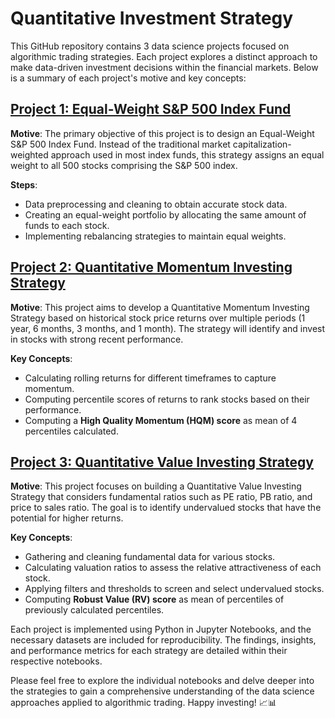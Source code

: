 # Quantitative Investment Strategy

This GitHub repository contains 3 data science projects focused on algorithmic trading strategies. Each project
explores a distinct approach to make data-driven investment decisions within the financial markets. Below is a summary
of each project's motive and key concepts:

## [Project 1: Equal-Weight S&P 500 Index Fund](https://github.com/imsoumya18/quantitative_investment_strategy/blob/main/Project%201%3A%20Equal-Weight%20S%26P%20500%20Index%20Fund/1_equal_weight_s%26p500.ipynb)

**Motive**: The primary objective of this project is to design an Equal-Weight S&P 500 Index Fund. Instead of the
traditional market capitalization-weighted approach used in most index funds, this strategy assigns an equal weight to
all 500 stocks comprising the S&P 500 index.

**Steps**:

- Data preprocessing and cleaning to obtain accurate stock data.
- Creating an equal-weight portfolio by allocating the same amount of funds to each stock.
- Implementing rebalancing strategies to maintain equal weights.

## [Project 2: Quantitative Momentum Investing Strategy](https://github.com/imsoumya18/quantitative_investment_strategy/blob/main/Project%202%3A%20Quantitative%20Momentum%20Investing%20Strategy/2_quantitative_momentum_strategy.ipynb)

**Motive**: This project aims to develop a Quantitative Momentum Investing Strategy based on historical stock price
returns over multiple periods (1 year, 6 months, 3 months, and 1 month). The strategy will identify and invest in stocks
with strong recent performance.

**Key Concepts**:

- Calculating rolling returns for different timeframes to capture momentum.
- Computing percentile scores of returns to rank stocks based on their performance.
- Computing a **High Quality Momentum (HQM) score** as mean of 4 percentiles calculated.

## [Project 3: Quantitative Value Investing Strategy](https://github.com/imsoumya18/quantitative_investment_strategy/blob/main/Project%203%3A%20Quantitative%20Value%20Investing%20Strategy/3_quantitative_value_strategy.ipynb)

**Motive**: This project focuses on building a Quantitative Value Investing Strategy that considers fundamental ratios
such as PE ratio, PB ratio, and price to sales ratio. The goal is to identify undervalued stocks that have the potential
for higher returns.

**Key Concepts**:

- Gathering and cleaning fundamental data for various stocks.
- Calculating valuation ratios to assess the relative attractiveness of each stock.
- Applying filters and thresholds to screen and select undervalued stocks.
- Computing **Robust Value (RV) score** as mean of percentiles of previously calculated percentiles.

Each project is implemented using Python in Jupyter Notebooks, and the necessary datasets are included for
reproducibility. The findings, insights, and performance metrics for each strategy are detailed within their respective
notebooks.

Please feel free to explore the individual notebooks and delve deeper into the strategies to gain a comprehensive
understanding of the data science approaches applied to algorithmic trading. Happy investing! 📈📊

